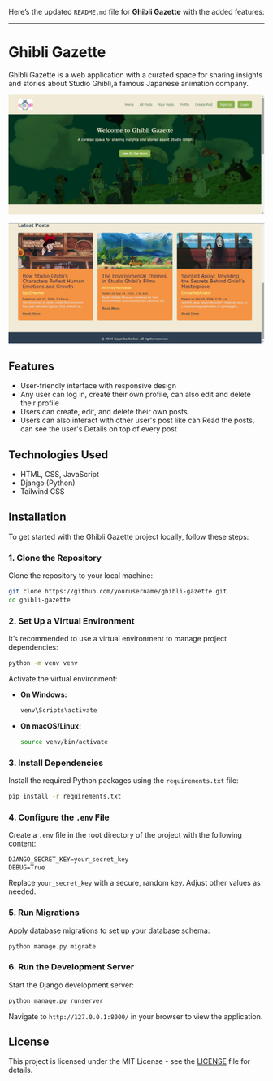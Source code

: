 Here’s the updated `README.md` file for **Ghibli Gazette** with the added features:

---

# Ghibli Gazette

Ghibli Gazette is a web application with a curated space for sharing insights and stories about Studio Ghibli,a famous Japanese animation company.

![Ghibli Gazette](static/Images/pic2.png) <!-- Add your project image here -->

![Ghibli Gazette](static/Images/pic1.png) <!-- Add your project image here -->

## Features

- User-friendly interface with responsive design
- Any user can log in, create their own profile, can also edit and delete their profile
- Users can create, edit, and delete their own posts
- Users can also interact with other user's post like can Read the posts, can see the user's Details on top of every post

## Technologies Used

- HTML, CSS, JavaScript
- Django (Python)
- Tailwind CSS

## Installation

To get started with the Ghibli Gazette project locally, follow these steps:

### 1. Clone the Repository

Clone the repository to your local machine:

```bash
git clone https://github.com/yourusername/ghibli-gazette.git
cd ghibli-gazette
```

### 2. Set Up a Virtual Environment

It’s recommended to use a virtual environment to manage project dependencies:

```bash
python -m venv venv
```

Activate the virtual environment:

- **On Windows:**

  ```bash
  venv\Scripts\activate
  ```

- **On macOS/Linux:**

  ```bash
  source venv/bin/activate
  ```

### 3. Install Dependencies

Install the required Python packages using the `requirements.txt` file:

```bash
pip install -r requirements.txt
```

### 4. Configure the `.env` File

Create a `.env` file in the root directory of the project with the following content:

```env
DJANGO_SECRET_KEY=your_secret_key
DEBUG=True
```

Replace `your_secret_key` with a secure, random key. Adjust other values as needed.

### 5. Run Migrations

Apply database migrations to set up your database schema:

```bash
python manage.py migrate
```

### 6. Run the Development Server

Start the Django development server:

```bash
python manage.py runserver
```

Navigate to `http://127.0.0.1:8000/` in your browser to view the application.



## License

This project is licensed under the MIT License - see the [LICENSE](LICENSE) file for details.

